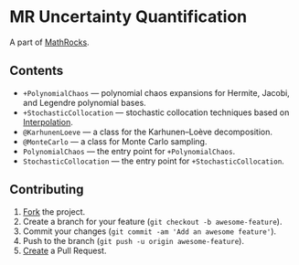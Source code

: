 # MR Uncertainty Quantification

A part of [MathRocks](https://github.com/MathRocks/MathRocks).

## Contents

* `+PolynomialChaos` — polynomial chaos expansions for Hermite, Jacobi, and
  Legendre polynomial bases.
* `+StochasticCollocation` — stochastic collocation techniques based on
  [Interpolation](https://github.com/MathRocks/Approximation).
* `@KarhunenLoeve` — a class for the Karhunen–Loève decomposition.
* `@MonteCarlo` — a class for Monte Carlo sampling.
* `PolynomialChaos` — the entry point for `+PolynomialChaos`.
* `StochasticCollocation` — the entry point for `+StochasticCollocation`.

## Contributing

1. [Fork](https://help.github.com/articles/fork-a-repo) the project.
2. Create a branch for your feature (`git checkout -b awesome-feature`).
3. Commit your changes (`git commit -am 'Add an awesome feature'`).
4. Push to the branch (`git push -u origin awesome-feature`).
5. [Create](https://help.github.com/articles/creating-a-pull-request)
   a Pull Request.
